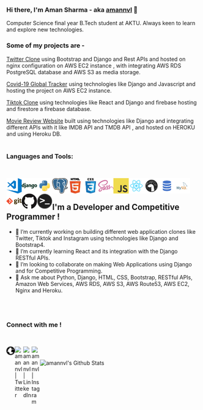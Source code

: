 ### Hi there, I'm Aman Sharma - aka [amannvl][website] 👋

Computer Science final year B.Tech student at AKTU.
Always keen to learn and explore new technologies.

### Some of my projects are -

[Twitter Clone](https://www.twitter.amannvl.me) using Bootstrap and Django and Rest APIs and hosted on nginx configuration on AWS EC2 instance , with integrating AWS RDS PostgreSQL database and AWS S3 as media storage.

[Covid-19 Global Tracker](https://www.covid.amannvl.me) using technologies like Django and Javascript and hosting the project on AWS EC2 instance.

[Tiktok Clone](http://tiktok.amannvl.me/) using technologies like React and Django and firebase hosting and firestore a firebase database.

[Movie Review Website](http://hashtagmovies.herokuapp.com/) built using technologies like Django and integrating different APIs with it like IMDB API and TMDB API , and hosted on HEROKU and using Heroku DB.
<br />
<br />

### Languages and Tools:

<br />

[<img align="left" alt="Visual Studio Code" width="40px" src="https://raw.githubusercontent.com/github/explore/80688e429a7d4ef2fca1e82350fe8e3517d3494d/topics/visual-studio-code/visual-studio-code.png" />][website]
[<img align="left" alt="Django" width="40px" src="https://raw.githubusercontent.com/github/explore/80688e429a7d4ef2fca1e82350fe8e3517d3494d/topics/django/django.png" />][website]
[<img align="left" alt="Python" width="40px" src="https://raw.githubusercontent.com/github/explore/80688e429a7d4ef2fca1e82350fe8e3517d3494d/topics/python/python.png" />][website]
[<img align="left" alt="postgresql" width="40px" src="https://raw.githubusercontent.com/github/explore/80688e429a7d4ef2fca1e82350fe8e3517d3494d/topics/postgresql/postgresql.png" />][website]
[<img align="left" alt="HTML5" width="40px" src="https://raw.githubusercontent.com/github/explore/80688e429a7d4ef2fca1e82350fe8e3517d3494d/topics/html/html.png" />][website]
[<img align="left" alt="CSS3" width="40px" src="https://raw.githubusercontent.com/github/explore/80688e429a7d4ef2fca1e82350fe8e3517d3494d/topics/css/css.png" />][website]
[<img align="left" alt="Sass" width="40px" src="https://raw.githubusercontent.com/github/explore/80688e429a7d4ef2fca1e82350fe8e3517d3494d/topics/sass/sass.png" />][website]
[<img align="left" alt="JavaScript" width="40px" src="https://raw.githubusercontent.com/github/explore/80688e429a7d4ef2fca1e82350fe8e3517d3494d/topics/javascript/javascript.png" />][website]
[<img align="left" alt="React" width="40px" src="https://raw.githubusercontent.com/github/explore/80688e429a7d4ef2fca1e82350fe8e3517d3494d/topics/react/react.png" />][website]
[<img align="left" alt="Deno" width="40px" src="https://raw.githubusercontent.com/github/explore/361e2821e2dea67711cde99c9c40ed357061cf27/topics/deno/deno.png" />][website]
[<img align="left" alt="SQL" width="40px" src="https://raw.githubusercontent.com/github/explore/80688e429a7d4ef2fca1e82350fe8e3517d3494d/topics/sql/sql.png" />][website]
[<img align="left" alt="MySQL" width="40px" src="https://raw.githubusercontent.com/github/explore/80688e429a7d4ef2fca1e82350fe8e3517d3494d/topics/mysql/mysql.png" />][website]
[<img align="left" alt="Git" width="40px" src="https://raw.githubusercontent.com/github/explore/80688e429a7d4ef2fca1e82350fe8e3517d3494d/topics/git/git.png" />][website]
[<img align="left" alt="GitHub" width="40px" src="https://raw.githubusercontent.com/github/explore/78df643247d429f6cc873026c0622819ad797942/topics/github/github.png" />][website]
[<img align="left" alt="HTML5" width="40px" src="https://raw.githubusercontent.com/github/explore/80688e429a7d4ef2fca1e82350fe8e3517d3494d/topics/terminal/terminal.png" />][website]

<br />
<br />

## I'm a Developer and Competitive Programmer !

- 🔭 I’m currently working on building different web application clones like Twitter, Tiktok and Instagram using technologies like Django and Bootstrap4.
- 🌱 I’m currently learning React and its integration with the Django RESTful APIs.
- 👯 I’m looking to collaborate on making Web Applications using Django and for Competitive Programming.
- 💬 Ask me about Python, Django, HTML, CSS, Bootstrap, RESTful APIs, Amazon Web Services, AWS RDS, AWS S3, AWS Route53, AWS EC2, Nginx and Heroku.
      
<br />
<br />

### Connect with me !

<br />

[<img align="left" alt="amannvl.me" width="22px" src="https://raw.githubusercontent.com/iconic/open-iconic/master/svg/globe.svg" />][website]
[<img align="left" alt="amannvl | Twitter" width="22px" src="https://cdn.jsdelivr.net/npm/simple-icons@v3/icons/twitter.svg" />][twitter]
[<img align="left" alt="amannvl | LinkedIn" width="22px" src="https://cdn.jsdelivr.net/npm/simple-icons@v3/icons/linkedin.svg" />][linkedin]
[<img align="left" alt="amannvl | Instagram" width="22px" src="https://cdn.jsdelivr.net/npm/simple-icons@v3/icons/instagram.svg" />][instagram]

<br />
<br />
<img align="left" alt="amannvl's Github Stats" src="https://github-readme-stats.vercel.app/api?username=amannvl&show_icons=true&hide_border=true" />

[website]: https://www.amannvl.me
[twitter]: https://twitter.com/amannvl
[instagram]: https://instagram.com/hashtag_aman
[linkedin]: https://linkedin.com/in/amannvl
